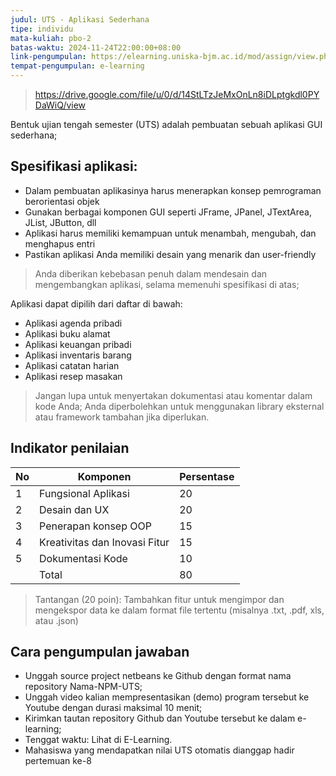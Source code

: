 ```yaml
---
judul: UTS - Aplikasi Sederhana
tipe: individu
mata-kuliah: pbo-2
batas-waktu: 2024-11-24T22:00:00+08:00
link-pengumpulan: https://elearning.uniska-bjm.ac.id/mod/assign/view.php?id=38901
tempat-pengumpulan: e-learning
---
```


> https://drive.google.com/file/u/0/d/14StLTzJeMxOnLn8iDLptgkdl0PYDaWiQ/view

Bentuk ujian tengah semester (UTS) adalah pembuatan sebuah aplikasi GUI sederhana;

## Spesifikasi aplikasi:

- Dalam pembuatan aplikasinya harus menerapkan konsep pemrograman berorientasi objek
- Gunakan berbagai komponen GUI seperti JFrame, JPanel, JTextArea, JList, JButton, dll
- Aplikasi harus memiliki kemampuan untuk menambah, mengubah, dan menghapus entri
- Pastikan aplikasi Anda memiliki desain yang menarik dan user-friendly

> Anda diberikan kebebasan penuh dalam mendesain dan mengembangkan aplikasi, selama memenuhi spesifikasi di atas;

Aplikasi dapat dipilih dari daftar di bawah:

- Aplikasi agenda pribadi
- Aplikasi buku alamat
- Aplikasi keuangan pribadi
- Aplikasi inventaris barang
- Aplikasi catatan harian
- Aplikasi resep masakan

> Jangan lupa untuk menyertakan dokumentasi atau komentar dalam kode Anda;
> Anda diperbolehkan untuk menggunakan library eksternal atau framework tambahan jika diperlukan.

## Indikator penilaian

| No  | Komponen                      | Persentase |
| --- | ----------------------------- | ---------- |
| 1   | Fungsional Aplikasi           | 20         |
| 2   | Desain dan UX                 | 20         |
| 3   | Penerapan konsep OOP          | 15         |
| 4   | Kreativitas dan Inovasi Fitur | 15         |
| 5   | Dokumentasi Kode              | 10         |
|     | Total                         | 80         |

> Tantangan (20 poin): Tambahkan fitur untuk mengimpor dan mengekspor data ke dalam format file tertentu (misalnya .txt, .pdf, xls, atau .json)

## Cara pengumpulan jawaban

- Unggah source project netbeans ke Github dengan format nama repository Nama-NPM-UTS;
- Unggah video kalian mempresentasikan (demo) program tersebut ke Youtube dengan durasi maksimal 10 menit;
- Kirimkan tautan repository Github dan Youtube tersebut ke dalam e-learning;
- Tenggat waktu: Lihat di E-Learning.
- Mahasiswa yang mendapatkan nilai UTS otomatis dianggap hadir pertemuan ke-8
